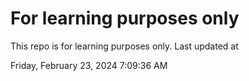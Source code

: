 # For learning purposes only
This repo is for learning purposes only.
Last updated at

Friday, February 23, 2024 7:09:36 AM

